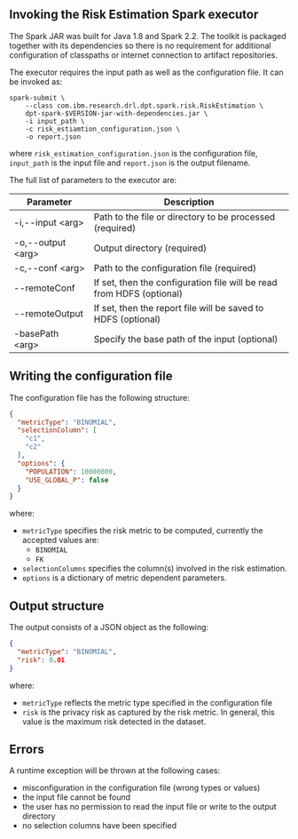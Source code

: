## Invoking the Risk Estimation Spark executor

The Spark JAR was built for Java 1.8 and Spark 2.2. The toolkit is packaged together with its dependencies so there is no requirement for additional configuration of classpaths or internet connection to artifact repositories.

The executor requires the input path as well as the configuration file. It can be invoked as:

```
spark-submit \
	--class com.ibm.research.drl.dpt.spark.risk.RiskEstimation \
	dpt-spark-$VERSION-jar-with-dependencies.jar \
	-i input_path \
	-c risk_estiamtion_configuration.json \
	-o report.json
```

where `risk_estimation_configuration.json` is the configuration file, `input_path` is the input file and `report.json` is the output filename.

The full list of parameters to the executor are:

| Parameter           | Description                                                           |
|---------------------|-----------------------------------------------------------------------|
| -i,--input \<arg\>  | Path to the file or directory to be processed (required)              |
| -o,--output \<arg\> | Output directory (required)                                           |
| -c,--conf \<arg\>   | Path to the configuration file (required)                             |
| --remoteConf        | If set, then the configuration file will be read from HDFS (optional) |
| --remoteOutput      | If set, then the report file will be saved to HDFS (optional)         |
| -basePath \<arg\>   | Specify the base path of the input (optional)                         |

## Writing the configuration file

The configuration file has the following structure:

```json
{
  "metricType": "BINOMIAL",
  "selectionColumn": [
    "c1",
    "c2"
  ],
  "options": {
    "POPULATION": 10000000,
    "USE_GLOBAL_P": false
  }
}
```
where:
* `metricType` specifies the risk metric to be computed, currently the accepted values are:
  * `BINOMIAL`
  * `FK`
* `selectionColumns` specifies the column(s) involved in the risk estimation.
* `options` is a dictionary of metric dependent parameters.

## Output structure

The output consists of a JSON object as the following:

```json
{
  "metricType": "BINOMIAL",
  "risk": 0.01
}
```
where:
* `metricType` reflects the metric type specified in the configuration file
* `risk` is the privacy risk as captured by the risk metric. In general, this value is the maximum risk detected in  the dataset.

## Errors

A runtime exception will be thrown at the following cases:

* misconfiguration in the configuration file (wrong types or values)
* the input file cannot be found
* the user has no permission to read the input file or write to the output directory
* no selection columns have been specified
